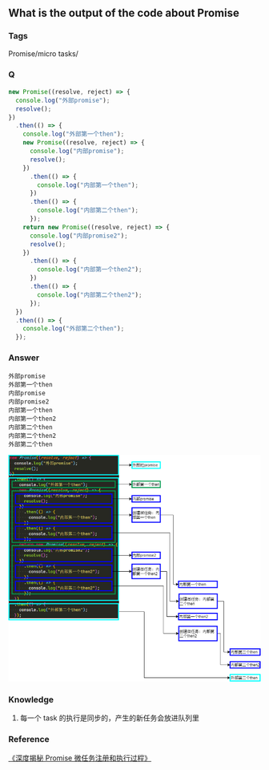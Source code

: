 ## What is the output of the code about Promise

### Tags

Promise/micro tasks/

### Q

```javascript
new Promise((resolve, reject) => {
  console.log("外部promise");
  resolve();
})
  .then(() => {
    console.log("外部第一个then");
    new Promise((resolve, reject) => {
      console.log("内部promise");
      resolve();
    })
      .then(() => {
        console.log("内部第一个then");
      })
      .then(() => {
        console.log("内部第二个then");
      });
    return new Promise((resolve, reject) => {
      console.log("内部promise2");
      resolve();
    })
      .then(() => {
        console.log("内部第一个then2");
      })
      .then(() => {
        console.log("内部第二个then2");
      });
  })
  .then(() => {
    console.log("外部第二个then");
  });
```

### Answer

```
外部promise
外部第一个then
内部promise
内部promise2
内部第一个then
内部第一个then2
内部第二个then
内部第二个then2
外部第二个then
```

![Image text](../imgs/JavaScript/promise-microtasks.png)

### Knowledge

1. 每一个 task 的执行是同步的，产生的新任务会放进队列里

### Reference

[《深度揭秘 Promise 微任务注册和执行过程》](https://juejin.cn/post/6844903987183894535#heading-5)
